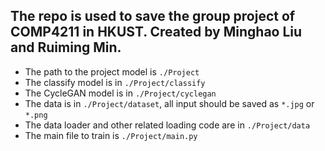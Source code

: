 ## The repo is used to save the group project of COMP4211 in HKUST. Created by Minghao Liu and Ruiming Min.

- The path to the project model is   `./Project`
- The classify model is in `./Project/classify`
- The CycleGAN model is in `./Project/cyclegan`
- The data is in `./Project/dataset`, all input should be saved as `*.jpg` or `*.png`
- The data loader and other related loading code are in `./Project/data`
- The main file to train is `./Project/main.py`